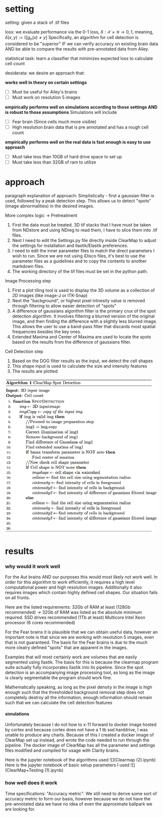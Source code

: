 # setting

setting: given a stack of .tif files

loss: we evaluate performance via the 0-1 loss, $\delta: \mathcal{X} \times \mathcal{Y} \rightarrow {0,1}$, meaning, $\delta(x,y) := \mathbb{I}[g_n(x) \neq y]$ Specifically, an algorithm for cell detection is considered to be "superior" IF we can verify accuracy on existing brain data AND be able to compare the results with pre-annotated data from Ailey.

statistical task: learn a classifier that minimizes expected loss to calculate cell count

desiderata: we desire an approach that:

**works well in theory on certain settings**
- [ ] Must be useful for Ailey's brains
- [ ] Must work on resolution 5 images
    
**empirically performs well on simulations according to those settings AND is robust to those assumptions**
Simulations will include
- [ ] Fear brain (Since cells much more visible)
- [ ] High resolution brain data that is pre annotated and has a rough cell count
    
**empirically performs well on the real data is fast enough is easy to use approach**
- [ ] Must take less than 10GB of hard drive space to set up
- [ ] Must take less than 32GB of ram to utilize
    
# approach

paragraph explanation of approach: 
Simplistically - first a gaussian filter is used, followed by a peak detection step. This allows us to detect "spots" (image abnormalities) in the desired images.

More complex logic ->
Pretreatment
1. First the data must be treated. 3D tif stacks that I have must be taken from NDstore and using NDreg to read them, I have to slice them into .tif files.
2. Next I need to edit the Settings.py file directly inside ClearMap to adjust the settings for installation and Ilastik/Elastik preferences.
3. I need to edit the inner parameter files to match the direct parameters I wish to run. Since we are not using iDisco files, it's best to use the parameter files as a guidelines and to copy the contents to another markdown files.
4. The working directory of the tif files must be set in the python path.

Image Processing step
1. First a plot tiling tool is used to display the 3D volume as a collection of 2D images (like image-J or ITK-Snap)
2. Next the "background", or highest pixel intnesity value is removed through filtering to allow easier detection of "spots"
3. A difference of gaussians algorithm filter is the primary crux of the spot detection algorithm. It involves filtering a blurred version of the original image, and then finding the difference with a slightly less blurred image. This allows the user to use a band-pass filter that discards most spatial frequencies besides the key ones.
4. Extended Maxima and Center of Maxima are used to locate the spots based on the results from the difference of gaussians filter.

Cell Detection step
1. Based on the DOG filter results as the input, we detect the cell shapes
2. This shape input is used to calculate the size and intensity features
3. The results are plotted

![](pseudocode.png)

# results

### why would it work well

For the Aut brains AND our purposes this would most likely not work well. In order for this algorithm to work efficiently, it requires a high level computational power and high resolution images. Additionally it also requires images which contain highly defined cell shapes. Our situation fails on all fronts.

Here are the listed requirements:
32Gb of RAM at least (128Gb recommended) -> 32Gb of RAM was listed as the absolute minimum required.
SSD drives recommended (1Tb at least)
Multicore Intel Xeon processor (6 cores recommended)

For the Fear brains it is plausible that we can obtain useful data, however an important note is that since we are working with resolution 5 images, even that is not guaranteed. The basis for the Fear brains is due to the much more clealry defined "spots" that are apparent in the images.

Examples that will most certainly work are volumes that are easily segmented using Ilastik. The basis for this is because the clearmap program suite actually fully incorporates Ilastik into its pipeline. Since the spot detection is an accompanying image processing tool, as long as the image is clearly segmentable the program should work fine.

Mathematically speaking, as long as the pixel density in the image is high enough such that the thresholded background removal step does not completely destroy all the information, enough information should remain such that we can calculate the cell detection features

#### simulations

Unfortunately because I do not how to x-11 forward to docker image hosted by cortex and because cortex does not have a 1 tb ssd harddrive, I was unable to produce any charts. Because of this I created a docker image of ClearMap set up instead, and wrote the code needed to run through the pipeline. The docker image of ClearMap has all the parameter and settings files modified and compiled for usage with Clarity brains.

Here is the jupyter notebook of the algorithms used ![](Clearmap (2).ipynb)
Here is the jupyter notebook of basic setup parameters I used ![](ClearMap+Testing (1).ipynb)


### how well does it work

Time specifications:
"Accuracy metric": We still need to derive some sort of accuracy metric to form our basis, however because we do not have the pre-annotated data we have no idea of even the approximate ballpark we are looking for.

